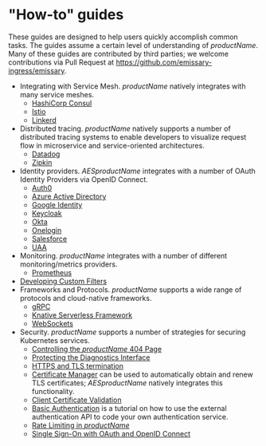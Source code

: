 # "How-to" guides

These guides are designed to help users quickly accomplish common tasks. The guides assume a certain level of understanding of $productName$. Many of these guides are contributed by third parties; we welcome contributions via Pull Request at https://github.com/emissary-ingress/emissary.

* Integrating with Service Mesh. $productName$ natively integrates with many service meshes.
  * [HashiCorp Consul](consul)
  * [Istio](istio)
  * [Linkerd](linkerd2)
* Distributed tracing. $productName$ natively supports a number of distributed tracing systems to enable developers to visualize request flow in microservice and service-oriented architectures.
  * [Datadog](tracing-datadog)
  * [Zipkin](tracing-zipkin)
* Identity providers. $AESproductName$ integrates with a number of OAuth Identity Providers via OpenID Connect.
  * [Auth0](sso/auth0)
  * [Azure Active Directory](sso/azure)
  * [Google Identity](sso/google)
  * [Keycloak](sso/keycloak)
  * [Okta](sso/okta)
  * [Onelogin](sso/onelogin)
  * [Salesforce](sso/salesforce)
  * [UAA](sso/uaa)
* Monitoring. $productName$ integrates with a number of different monitoring/metrics providers.
  * [Prometheus](prometheus)
* [Developing Custom Filters](filter-dev-guide)
* Frameworks and Protocols. $productName$ supports a wide range of protocols and cloud-native frameworks.
  * [gRPC](grpc)
  * [Knative Serverless Framework](knative)
  * [WebSockets](websockets)
* Security. $productName$ supports a number of strategies for securing Kubernetes services.
  * [Controlling the $productName$ 404 Page](controlling-404)
  * [Protecting the Diagnostics Interface](protecting-diag-access)
  * [HTTPS and TLS termination](tls-termination)
  * [Certificate Manager](cert-manager) can be used to automatically obtain and renew TLS certificates; $AESproductName$ natively integrates this functionality.
  * [Client Certificate Validation](client-cert-validation)
  * [Basic Authentication](basic-auth) is a tutorial on how to use the external authentication API to code your own authentication service.
  * [Rate Limiting in $productName$](advanced-rate-limiting)
  * [Single Sign-On with OAuth and OpenID Connect](oauth-oidc-auth)
